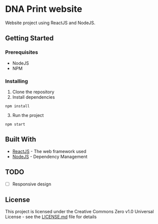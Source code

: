 # DNA Print website

Website project using ReactJS and NodeJS.

## Getting Started

### Prerequisites

- NodeJS
- NPM

### Installing

1. Clone the repository
2. Install dependencies
```
npm install
```
3. Run the project
```
npm start
```

## Built With

* [ReactJS](https://reactjs.org/) - The web framework used
* [NodeJS](https://nodejs.org/en/) - Dependency Management

## TODO

- [ ] Responsive design

## License

This project is licensed under the Creative Commons Zero v1.0 Universal License - see the [LICENSE.md](LICENSE.md) file for details